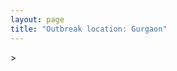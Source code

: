 ```yaml
---
layout: page
title: "Outbreak location: Gurgaon"
---
```

<div id="mapid">
<script src="https://buda-magenta.github.io/hazard_map/load_map.js"></script>
><script>
var marker_outbreak = L.marker([28.428262, 77.002700],{"autoPan": true}).addTo(map); marker_outbreak.bindTooltip("Gurgaon").openTooltip();

var circle_1 = L.circle([28.651718, 77.221939], {"pane": "markerPane", "color": "red", "fill": true, "fillOpacity": 0.2, "fillRule": "evenodd", "lineCap": "round", "lineJoin": "round", "opacity": 1.0, "radius": 95257, "stroke": true, "weight": 3}).addTo(map);
circle_1.bindTooltip("Delhi<br>rank: 1<br>hazard index: 0.095257")
circle_1.bindPopup('<a href="https://buda-magenta.github.io/hazard_map/Delhi">Delhi</a>')

var circle_2 = L.circle([28.195647, 76.616518], {"pane": "markerPane", "color": "red", "fill": true, "fillOpacity": 0.2, "fillRule": "evenodd", "lineCap": "round", "lineJoin": "round", "opacity": 1.0, "radius": 67630, "stroke": true, "weight": 3}).addTo(map);
circle_2.bindTooltip("Rewari<br>rank: 2<br>hazard index: 0.067631")
circle_2.bindPopup('<a href="https://buda-magenta.github.io/hazard_map/Rewari">Rewari</a>')

var circle_3 = L.circle([29.168807, 75.746110], {"pane": "markerPane", "color": "red", "fill": true, "fillOpacity": 0.2, "fillRule": "evenodd", "lineCap": "round", "lineJoin": "round", "opacity": 1.0, "radius": 58255, "stroke": true, "weight": 3}).addTo(map);
circle_3.bindTooltip("Hisar<br>rank: 3<br>hazard index: 0.058256")
circle_3.bindPopup('<a href="https://buda-magenta.github.io/hazard_map/Hisar">Hisar</a>')

var circle_4 = L.circle([30.909016, 75.851601], {"pane": "markerPane", "color": "red", "fill": true, "fillOpacity": 0.2, "fillRule": "evenodd", "lineCap": "round", "lineJoin": "round", "opacity": 1.0, "radius": 19955, "stroke": true, "weight": 3}).addTo(map);
circle_4.bindTooltip("Ludhiana<br>rank: 4<br>hazard index: 0.019956")
circle_4.bindPopup('<a href="https://buda-magenta.github.io/hazard_map/Ludhiana">Ludhiana</a>')

var circle_5 = L.circle([26.915458, 75.818982], {"pane": "markerPane", "color": "red", "fill": true, "fillOpacity": 0.2, "fillRule": "evenodd", "lineCap": "round", "lineJoin": "round", "opacity": 1.0, "radius": 11235, "stroke": true, "weight": 3}).addTo(map);
circle_5.bindTooltip("Jaipur<br>rank: 5<br>hazard index: 0.011235")
circle_5.bindPopup('<a href="https://buda-magenta.github.io/hazard_map/Jaipur">Jaipur</a>')

var circle_6 = L.circle([28.793170, 76.139128], {"pane": "markerPane", "color": "red", "fill": true, "fillOpacity": 0.2, "fillRule": "evenodd", "lineCap": "round", "lineJoin": "round", "opacity": 1.0, "radius": 9189, "stroke": true, "weight": 3}).addTo(map);
circle_6.bindTooltip("Bhiwani<br>rank: 6<br>hazard index: 0.009189")
circle_6.bindPopup('<a href="https://buda-magenta.github.io/hazard_map/Bhiwani">Bhiwani</a>')

var circle_7 = L.circle([29.583333, 75.083333], {"pane": "markerPane", "color": "red", "fill": true, "fillOpacity": 0.2, "fillRule": "evenodd", "lineCap": "round", "lineJoin": "round", "opacity": 1.0, "radius": 8037, "stroke": true, "weight": 3}).addTo(map);
circle_7.bindTooltip("Sirsa<br>rank: 7<br>hazard index: 0.008038")
circle_7.bindPopup('<a href="https://buda-magenta.github.io/hazard_map/Sirsa">Sirsa</a>')

var circle_8 = L.circle([27.175255, 78.009816], {"pane": "markerPane", "color": "red", "fill": true, "fillOpacity": 0.2, "fillRule": "evenodd", "lineCap": "round", "lineJoin": "round", "opacity": 1.0, "radius": 6823, "stroke": true, "weight": 3}).addTo(map);
circle_8.bindTooltip("Agra<br>rank: 8<br>hazard index: 0.006823")
circle_8.bindPopup('<a href="https://buda-magenta.github.io/hazard_map/Agra">Agra</a>')

var circle_9 = L.circle([26.296772, 73.035143], {"pane": "markerPane", "color": "red", "fill": true, "fillOpacity": 0.2, "fillRule": "evenodd", "lineCap": "round", "lineJoin": "round", "opacity": 1.0, "radius": 6541, "stroke": true, "weight": 3}).addTo(map);
circle_9.bindTooltip("Jodhpur<br>rank: 9<br>hazard index: 0.006541")
circle_9.bindPopup('<a href="https://buda-magenta.github.io/hazard_map/Jodhpur">Jodhpur</a>')

var circle_10 = L.circle([28.015929, 73.317137], {"pane": "markerPane", "color": "red", "fill": true, "fillOpacity": 0.2, "fillRule": "evenodd", "lineCap": "round", "lineJoin": "round", "opacity": 1.0, "radius": 6442, "stroke": true, "weight": 3}).addTo(map);
circle_10.bindTooltip("Bikaner<br>rank: 10<br>hazard index: 0.006443")
circle_10.bindPopup('<a href="https://buda-magenta.github.io/hazard_map/Bikaner">Bikaner</a>')

var circle_11 = L.circle([28.402979, 77.310384], {"pane": "markerPane", "color": "red", "fill": true, "fillOpacity": 0.2, "fillRule": "evenodd", "lineCap": "round", "lineJoin": "round", "opacity": 1.0, "radius": 6087, "stroke": true, "weight": 3}).addTo(map);
circle_11.bindTooltip("Faridabad<br>rank: 11<br>hazard index: 0.006087")
circle_11.bindPopup('<a href="https://buda-magenta.github.io/hazard_map/Faridabad">Faridabad</a>')

var circle_12 = L.circle([29.000653, 77.768229], {"pane": "markerPane", "color": "red", "fill": true, "fillOpacity": 0.2, "fillRule": "evenodd", "lineCap": "round", "lineJoin": "round", "opacity": 1.0, "radius": 5822, "stroke": true, "weight": 3}).addTo(map);
circle_12.bindTooltip("Meerut<br>rank: 12<br>hazard index: 0.005823")
circle_12.bindPopup('<a href="https://buda-magenta.github.io/hazard_map/Meerut">Meerut</a>')

var circle_13 = L.circle([29.367200, 74.298364], {"pane": "markerPane", "color": "red", "fill": true, "fillOpacity": 0.2, "fillRule": "evenodd", "lineCap": "round", "lineJoin": "round", "opacity": 1.0, "radius": 4971, "stroke": true, "weight": 3}).addTo(map);
circle_13.bindTooltip("Hanumangarh<br>rank: 13<br>hazard index: 0.004972")
circle_13.bindPopup('<a href="https://buda-magenta.github.io/hazard_map/Hanumangarh">Hanumangarh</a>')

var circle_14 = L.circle([28.206144, 74.691907], {"pane": "markerPane", "color": "red", "fill": true, "fillOpacity": 0.2, "fillRule": "evenodd", "lineCap": "round", "lineJoin": "round", "opacity": 1.0, "radius": 4307, "stroke": true, "weight": 3}).addTo(map);
circle_14.bindTooltip("Churu<br>rank: 14<br>hazard index: 0.004307")
circle_14.bindPopup('<a href="https://buda-magenta.github.io/hazard_map/Churu">Churu</a>')

var circle_15 = L.circle([26.469100, 74.639000], {"pane": "markerPane", "color": "red", "fill": true, "fillOpacity": 0.2, "fillRule": "evenodd", "lineCap": "round", "lineJoin": "round", "opacity": 1.0, "radius": 4028, "stroke": true, "weight": 3}).addTo(map);
circle_15.bindTooltip("Ajmer<br>rank: 15<br>hazard index: 0.004028")
circle_15.bindPopup('<a href="https://buda-magenta.github.io/hazard_map/Ajmer">Ajmer</a>')

var circle_16 = L.circle([28.863842, 78.805778], {"pane": "markerPane", "color": "red", "fill": true, "fillOpacity": 0.2, "fillRule": "evenodd", "lineCap": "round", "lineJoin": "round", "opacity": 1.0, "radius": 3984, "stroke": true, "weight": 3}).addTo(map);
circle_16.bindTooltip("Moradabad<br>rank: 16<br>hazard index: 0.003985")
circle_16.bindPopup('<a href="https://buda-magenta.github.io/hazard_map/Moradabad">Moradabad</a>')

var circle_17 = L.circle([27.876990, 78.137290], {"pane": "markerPane", "color": "red", "fill": true, "fillOpacity": 0.2, "fillRule": "evenodd", "lineCap": "round", "lineJoin": "round", "opacity": 1.0, "radius": 3204, "stroke": true, "weight": 3}).addTo(map);
circle_17.bindTooltip("Aligarh<br>rank: 17<br>hazard index: 0.003205")
circle_17.bindPopup('<a href="https://buda-magenta.github.io/hazard_map/Aligarh">Aligarh</a>')

var circle_18 = L.circle([29.988077, 77.508130], {"pane": "markerPane", "color": "red", "fill": true, "fillOpacity": 0.2, "fillRule": "evenodd", "lineCap": "round", "lineJoin": "round", "opacity": 1.0, "radius": 3110, "stroke": true, "weight": 3}).addTo(map);
circle_18.bindTooltip("Saharanpur<br>rank: 18<br>hazard index: 0.003110")
circle_18.bindPopup('<a href="https://buda-magenta.github.io/hazard_map/Saharanpur">Saharanpur</a>')

var circle_19 = L.circle([23.021624, 72.579707], {"pane": "markerPane", "color": "red", "fill": true, "fillOpacity": 0.2, "fillRule": "evenodd", "lineCap": "round", "lineJoin": "round", "opacity": 1.0, "radius": 2660, "stroke": true, "weight": 3}).addTo(map);
circle_19.bindTooltip("Ahmedabad<br>rank: 19<br>hazard index: 0.002661")
circle_19.bindPopup('<a href="https://buda-magenta.github.io/hazard_map/Ahmedabad">Ahmedabad</a>')

var circle_20 = L.circle([28.570784, 77.327107], {"pane": "markerPane", "color": "red", "fill": true, "fillOpacity": 0.2, "fillRule": "evenodd", "lineCap": "round", "lineJoin": "round", "opacity": 1.0, "radius": 2618, "stroke": true, "weight": 3}).addTo(map);
circle_20.bindTooltip("Noida<br>rank: 20<br>hazard index: 0.002618")
circle_20.bindPopup('<a href="https://buda-magenta.github.io/hazard_map/Noida">Noida</a>')

var circle_21 = L.circle([28.733400, 77.298600], {"pane": "markerPane", "color": "red", "fill": true, "fillOpacity": 0.2, "fillRule": "evenodd", "lineCap": "round", "lineJoin": "round", "opacity": 1.0, "radius": 2504, "stroke": true, "weight": 3}).addTo(map);
circle_21.bindTooltip("Loni<br>rank: 21<br>hazard index: 0.002504")
circle_21.bindPopup('<a href="https://buda-magenta.github.io/hazard_map/Loni">Loni</a>')

var circle_22 = L.circle([27.639077, 76.614452], {"pane": "markerPane", "color": "red", "fill": true, "fillOpacity": 0.2, "fillRule": "evenodd", "lineCap": "round", "lineJoin": "round", "opacity": 1.0, "radius": 2169, "stroke": true, "weight": 3}).addTo(map);
circle_22.bindTooltip("Alwar<br>rank: 22<br>hazard index: 0.002169")
circle_22.bindPopup('<a href="https://buda-magenta.github.io/hazard_map/Alwar">Alwar</a>')

var circle_23 = L.circle([27.177366, 78.389912], {"pane": "markerPane", "color": "red", "fill": true, "fillOpacity": 0.2, "fillRule": "evenodd", "lineCap": "round", "lineJoin": "round", "opacity": 1.0, "radius": 1984, "stroke": true, "weight": 3}).addTo(map);
circle_23.bindTooltip("Firozabad<br>rank: 23<br>hazard index: 0.001985")
circle_23.bindPopup('<a href="https://buda-magenta.github.io/hazard_map/Firozabad">Firozabad</a>')

var circle_24 = L.circle([26.460914, 80.321759], {"pane": "markerPane", "color": "red", "fill": true, "fillOpacity": 0.2, "fillRule": "evenodd", "lineCap": "round", "lineJoin": "round", "opacity": 1.0, "radius": 1814, "stroke": true, "weight": 3}).addTo(map);
circle_24.bindTooltip("Kanpur<br>rank: 24<br>hazard index: 0.001815")
circle_24.bindPopup('<a href="https://buda-magenta.github.io/hazard_map/Kanpur">Kanpur</a>')

var circle_25 = L.circle([27.662826, 75.027926], {"pane": "markerPane", "color": "red", "fill": true, "fillOpacity": 0.2, "fillRule": "evenodd", "lineCap": "round", "lineJoin": "round", "opacity": 1.0, "radius": 1714, "stroke": true, "weight": 3}).addTo(map);
circle_25.bindTooltip("Sikar<br>rank: 25<br>hazard index: 0.001715")
circle_25.bindPopup('<a href="https://buda-magenta.github.io/hazard_map/Sikar">Sikar</a>')

var circle_26 = L.circle([30.533129, 75.880760], {"pane": "markerPane", "color": "red", "fill": true, "fillOpacity": 0.2, "fillRule": "evenodd", "lineCap": "round", "lineJoin": "round", "opacity": 1.0, "radius": 1669, "stroke": true, "weight": 3}).addTo(map);
circle_26.bindTooltip("Malerkotla<br>rank: 26<br>hazard index: 0.001669")
circle_26.bindPopup('<a href="https://buda-magenta.github.io/hazard_map/Malerkotla">Malerkotla</a>')

var circle_27 = L.circle([28.901090, 76.580194], {"pane": "markerPane", "color": "red", "fill": true, "fillOpacity": 0.2, "fillRule": "evenodd", "lineCap": "round", "lineJoin": "round", "opacity": 1.0, "radius": 1651, "stroke": true, "weight": 3}).addTo(map);
circle_27.bindTooltip("Rohtak<br>rank: 27<br>hazard index: 0.001652")
circle_27.bindPopup('<a href="https://buda-magenta.github.io/hazard_map/Rohtak">Rohtak</a>')

var circle_28 = L.circle([19.075990, 72.877393], {"pane": "markerPane", "color": "red", "fill": true, "fillOpacity": 0.2, "fillRule": "evenodd", "lineCap": "round", "lineJoin": "round", "opacity": 1.0, "radius": 1635, "stroke": true, "weight": 3}).addTo(map);
circle_28.bindTooltip("Mumbai<br>rank: 28<br>hazard index: 0.001635")
circle_28.bindPopup('<a href="https://buda-magenta.github.io/hazard_map/Mumbai">Mumbai</a>')

var circle_29 = L.circle([31.292011, 75.568058], {"pane": "markerPane", "color": "red", "fill": true, "fillOpacity": 0.2, "fillRule": "evenodd", "lineCap": "round", "lineJoin": "round", "opacity": 1.0, "radius": 1546, "stroke": true, "weight": 3}).addTo(map);
circle_29.bindTooltip("Jalandhar<br>rank: 29<br>hazard index: 0.001546")
circle_29.bindPopup('<a href="https://buda-magenta.github.io/hazard_map/Jalandhar">Jalandhar</a>')

var circle_30 = L.circle([29.448006, 77.740685], {"pane": "markerPane", "color": "red", "fill": true, "fillOpacity": 0.2, "fillRule": "evenodd", "lineCap": "round", "lineJoin": "round", "opacity": 1.0, "radius": 1491, "stroke": true, "weight": 3}).addTo(map);
circle_30.bindTooltip("Muzaffarnagar<br>rank: 30<br>hazard index: 0.001492")
circle_30.bindPopup('<a href="https://buda-magenta.github.io/hazard_map/Muzaffarnagar">Muzaffarnagar</a>')

var circle_31 = L.circle([31.634308, 74.873679], {"pane": "markerPane", "color": "red", "fill": true, "fillOpacity": 0.2, "fillRule": "evenodd", "lineCap": "round", "lineJoin": "round", "opacity": 1.0, "radius": 1396, "stroke": true, "weight": 3}).addTo(map);
circle_31.bindTooltip("Amritsar<br>rank: 31<br>hazard index: 0.001396")
circle_31.bindPopup('<a href="https://buda-magenta.github.io/hazard_map/Amritsar">Amritsar</a>')

var circle_32 = L.circle([30.179115, 75.047102], {"pane": "markerPane", "color": "red", "fill": true, "fillOpacity": 0.2, "fillRule": "evenodd", "lineCap": "round", "lineJoin": "round", "opacity": 1.0, "radius": 1301, "stroke": true, "weight": 3}).addTo(map);
circle_32.bindTooltip("Bathinda<br>rank: 32<br>hazard index: 0.001302")
circle_32.bindPopup('<a href="https://buda-magenta.github.io/hazard_map/Bathinda">Bathinda</a>')

var circle_33 = L.circle([27.633333, 77.583333], {"pane": "markerPane", "color": "red", "fill": true, "fillOpacity": 0.2, "fillRule": "evenodd", "lineCap": "round", "lineJoin": "round", "opacity": 1.0, "radius": 1256, "stroke": true, "weight": 3}).addTo(map);
circle_33.bindTooltip("Mathura<br>rank: 33<br>hazard index: 0.001257")
circle_33.bindPopup('<a href="https://buda-magenta.github.io/hazard_map/Mathura">Mathura</a>')

var circle_34 = L.circle([26.838100, 80.934600], {"pane": "markerPane", "color": "red", "fill": true, "fillOpacity": 0.2, "fillRule": "evenodd", "lineCap": "round", "lineJoin": "round", "opacity": 1.0, "radius": 1246, "stroke": true, "weight": 3}).addTo(map);
circle_34.bindTooltip("Lucknow<br>rank: 34<br>hazard index: 0.001247")
circle_34.bindPopup('<a href="https://buda-magenta.github.io/hazard_map/Lucknow">Lucknow</a>')

var circle_35 = L.circle([28.079690, 75.541768], {"pane": "markerPane", "color": "red", "fill": true, "fillOpacity": 0.2, "fillRule": "evenodd", "lineCap": "round", "lineJoin": "round", "opacity": 1.0, "radius": 1178, "stroke": true, "weight": 3}).addTo(map);
circle_35.bindTooltip("Jhunjhunun<br>rank: 35<br>hazard index: 0.001178")
circle_35.bindPopup('<a href="https://buda-magenta.github.io/hazard_map/Jhunjhunun">Jhunjhunun</a>')

var circle_36 = L.circle([29.391275, 76.977168], {"pane": "markerPane", "color": "red", "fill": true, "fillOpacity": 0.2, "fillRule": "evenodd", "lineCap": "round", "lineJoin": "round", "opacity": 1.0, "radius": 1164, "stroke": true, "weight": 3}).addTo(map);
circle_36.bindTooltip("Panipat<br>rank: 36<br>hazard index: 0.001164")
circle_36.bindPopup('<a href="https://buda-magenta.github.io/hazard_map/Panipat">Panipat</a>')

var circle_37 = L.circle([29.003314, 77.016732], {"pane": "markerPane", "color": "red", "fill": true, "fillOpacity": 0.2, "fillRule": "evenodd", "lineCap": "round", "lineJoin": "round", "opacity": 1.0, "radius": 1093, "stroke": true, "weight": 3}).addTo(map);
circle_37.bindTooltip("Sonipat<br>rank: 37<br>hazard index: 0.001093")
circle_37.bindPopup('<a href="https://buda-magenta.github.io/hazard_map/Sonipat">Sonipat</a>')

var circle_38 = L.circle([26.588559, 74.861097], {"pane": "markerPane", "color": "red", "fill": true, "fillOpacity": 0.2, "fillRule": "evenodd", "lineCap": "round", "lineJoin": "round", "opacity": 1.0, "radius": 1049, "stroke": true, "weight": 3}).addTo(map);
circle_38.bindTooltip("Kishangarh<br>rank: 38<br>hazard index: 0.001050")
circle_38.bindPopup('<a href="https://buda-magenta.github.io/hazard_map/Kishangarh">Kishangarh</a>')

var circle_39 = L.circle([29.680327, 76.989625], {"pane": "markerPane", "color": "red", "fill": true, "fillOpacity": 0.2, "fillRule": "evenodd", "lineCap": "round", "lineJoin": "round", "opacity": 1.0, "radius": 1036, "stroke": true, "weight": 3}).addTo(map);
circle_39.bindTooltip("Karnal<br>rank: 39<br>hazard index: 0.001036")
circle_39.bindPopup('<a href="https://buda-magenta.github.io/hazard_map/Karnal">Karnal</a>')

var circle_40 = L.circle([25.531031, 78.652689], {"pane": "markerPane", "color": "red", "fill": true, "fillOpacity": 0.2, "fillRule": "evenodd", "lineCap": "round", "lineJoin": "round", "opacity": 1.0, "radius": 1017, "stroke": true, "weight": 3}).addTo(map);
circle_40.bindTooltip("Jhansi<br>rank: 40<br>hazard index: 0.001018")
circle_40.bindPopup('<a href="https://buda-magenta.github.io/hazard_map/Jhansi">Jhansi</a>')

var circle_41 = L.circle([28.740613, 77.835426], {"pane": "markerPane", "color": "red", "fill": true, "fillOpacity": 0.2, "fillRule": "evenodd", "lineCap": "round", "lineJoin": "round", "opacity": 1.0, "radius": 979, "stroke": true, "weight": 3}).addTo(map);
circle_41.bindTooltip("Hapur<br>rank: 41<br>hazard index: 0.000979")
circle_41.bindPopup('<a href="https://buda-magenta.github.io/hazard_map/Hapur">Hapur</a>')

var circle_42 = L.circle([27.265212, 77.369126], {"pane": "markerPane", "color": "red", "fill": true, "fillOpacity": 0.2, "fillRule": "evenodd", "lineCap": "round", "lineJoin": "round", "opacity": 1.0, "radius": 963, "stroke": true, "weight": 3}).addTo(map);
circle_42.bindTooltip("Bharatpur<br>rank: 42<br>hazard index: 0.000964")
circle_42.bindPopup('<a href="https://buda-magenta.github.io/hazard_map/Bharatpur">Bharatpur</a>')

var circle_43 = L.circle([26.732501, 77.036312], {"pane": "markerPane", "color": "red", "fill": true, "fillOpacity": 0.2, "fillRule": "evenodd", "lineCap": "round", "lineJoin": "round", "opacity": 1.0, "radius": 900, "stroke": true, "weight": 3}).addTo(map);
circle_43.bindTooltip("Hindaun<br>rank: 43<br>hazard index: 0.000900")
circle_43.bindPopup('<a href="https://buda-magenta.github.io/hazard_map/Hindaun">Hindaun</a>')

var circle_44 = L.circle([30.129326, 77.245483], {"pane": "markerPane", "color": "red", "fill": true, "fillOpacity": 0.2, "fillRule": "evenodd", "lineCap": "round", "lineJoin": "round", "opacity": 1.0, "radius": 899, "stroke": true, "weight": 3}).addTo(map);
circle_44.bindTooltip("Jagadhri<br>rank: 44<br>hazard index: 0.000899")
circle_44.bindPopup('<a href="https://buda-magenta.github.io/hazard_map/Jagadhri">Jagadhri</a>')

var circle_45 = L.circle([12.979120, 77.591300], {"pane": "markerPane", "color": "red", "fill": true, "fillOpacity": 0.2, "fillRule": "evenodd", "lineCap": "round", "lineJoin": "round", "opacity": 1.0, "radius": 860, "stroke": true, "weight": 3}).addTo(map);
circle_45.bindTooltip("Bangalore<br>rank: 45<br>hazard index: 0.000861")
circle_45.bindPopup('<a href="https://buda-magenta.github.io/hazard_map/Bangalore">Bangalore</a>')

var circle_46 = L.circle([28.388861, 77.974798], {"pane": "markerPane", "color": "red", "fill": true, "fillOpacity": 0.2, "fillRule": "evenodd", "lineCap": "round", "lineJoin": "round", "opacity": 1.0, "radius": 812, "stroke": true, "weight": 3}).addTo(map);
circle_46.bindTooltip("Bulandshahr<br>rank: 46<br>hazard index: 0.000812")
circle_46.bindPopup('<a href="https://buda-magenta.github.io/hazard_map/Bulandshahr">Bulandshahr</a>')

var circle_47 = L.circle([28.618753, 78.550874], {"pane": "markerPane", "color": "red", "fill": true, "fillOpacity": 0.2, "fillRule": "evenodd", "lineCap": "round", "lineJoin": "round", "opacity": 1.0, "radius": 788, "stroke": true, "weight": 3}).addTo(map);
circle_47.bindTooltip("Sambhal<br>rank: 47<br>hazard index: 0.000788")
circle_47.bindPopup('<a href="https://buda-magenta.github.io/hazard_map/Sambhal">Sambhal</a>')

var circle_48 = L.circle([24.578721, 73.686257], {"pane": "markerPane", "color": "red", "fill": true, "fillOpacity": 0.2, "fillRule": "evenodd", "lineCap": "round", "lineJoin": "round", "opacity": 1.0, "radius": 754, "stroke": true, "weight": 3}).addTo(map);
circle_48.bindTooltip("Udaipur<br>rank: 48<br>hazard index: 0.000754")
circle_48.bindPopup('<a href="https://buda-magenta.github.io/hazard_map/Udaipur">Udaipur</a>')

var circle_49 = L.circle([30.733442, 76.779714], {"pane": "markerPane", "color": "red", "fill": true, "fillOpacity": 0.2, "fillRule": "evenodd", "lineCap": "round", "lineJoin": "round", "opacity": 1.0, "radius": 738, "stroke": true, "weight": 3}).addTo(map);
circle_49.bindTooltip("Chandigarh<br>rank: 49<br>hazard index: 0.000738")
circle_49.bindPopup('<a href="https://buda-magenta.github.io/hazard_map/Chandigarh">Chandigarh</a>')

var circle_50 = L.circle([28.753900, 77.399900], {"pane": "markerPane", "color": "red", "fill": true, "fillOpacity": 0.2, "fillRule": "evenodd", "lineCap": "round", "lineJoin": "round", "opacity": 1.0, "radius": 737, "stroke": true, "weight": 3}).addTo(map);
circle_50.bindTooltip("Khora<br>rank: 50<br>hazard index: 0.000737")
circle_50.bindPopup('<a href="https://buda-magenta.github.io/hazard_map/Khora">Khora</a>')

var circle_51 = L.circle([28.660965, 76.834676], {"pane": "markerPane", "color": "red", "fill": true, "fillOpacity": 0.2, "fillRule": "evenodd", "lineCap": "round", "lineJoin": "round", "opacity": 1.0, "radius": 728, "stroke": true, "weight": 3}).addTo(map);
circle_51.bindTooltip("Bahadurgarh<br>rank: 51<br>hazard index: 0.000729")
circle_51.bindPopup('<a href="https://buda-magenta.github.io/hazard_map/Bahadurgarh">Bahadurgarh</a>')

var circle_52 = L.circle([22.541418, 88.357691], {"pane": "markerPane", "color": "red", "fill": true, "fillOpacity": 0.2, "fillRule": "evenodd", "lineCap": "round", "lineJoin": "round", "opacity": 1.0, "radius": 726, "stroke": true, "weight": 3}).addTo(map);
circle_52.bindTooltip("Kolkata<br>rank: 52<br>hazard index: 0.000726")
circle_52.bindPopup('<a href="https://buda-magenta.github.io/hazard_map/Kolkata">Kolkata</a>')

var circle_53 = L.circle([28.923397, 78.488317], {"pane": "markerPane", "color": "red", "fill": true, "fillOpacity": 0.2, "fillRule": "evenodd", "lineCap": "round", "lineJoin": "round", "opacity": 1.0, "radius": 712, "stroke": true, "weight": 3}).addTo(map);
circle_53.bindTooltip("Amroha<br>rank: 53<br>hazard index: 0.000712")
circle_53.bindPopup('<a href="https://buda-magenta.github.io/hazard_map/Amroha">Amroha</a>')

var circle_54 = L.circle([25.609324, 85.123525], {"pane": "markerPane", "color": "red", "fill": true, "fillOpacity": 0.2, "fillRule": "evenodd", "lineCap": "round", "lineJoin": "round", "opacity": 1.0, "radius": 618, "stroke": true, "weight": 3}).addTo(map);
circle_54.bindTooltip("Patna<br>rank: 54<br>hazard index: 0.000618")
circle_54.bindPopup('<a href="https://buda-magenta.github.io/hazard_map/Patna">Patna</a>')

var circle_55 = L.circle([29.301826, 76.338471], {"pane": "markerPane", "color": "red", "fill": true, "fillOpacity": 0.2, "fillRule": "evenodd", "lineCap": "round", "lineJoin": "round", "opacity": 1.0, "radius": 616, "stroke": true, "weight": 3}).addTo(map);
circle_55.bindTooltip("Jind<br>rank: 55<br>hazard index: 0.000617")
circle_55.bindPopup('<a href="https://buda-magenta.github.io/hazard_map/Jind">Jind</a>')

var circle_56 = L.circle([29.993040, 76.829223], {"pane": "markerPane", "color": "red", "fill": true, "fillOpacity": 0.2, "fillRule": "evenodd", "lineCap": "round", "lineJoin": "round", "opacity": 1.0, "radius": 608, "stroke": true, "weight": 3}).addTo(map);
circle_56.bindTooltip("Thanesar<br>rank: 56<br>hazard index: 0.000608")
circle_56.bindPopup('<a href="https://buda-magenta.github.io/hazard_map/Thanesar">Thanesar</a>')

var circle_57 = L.circle([17.388786, 78.461065], {"pane": "markerPane", "color": "red", "fill": true, "fillOpacity": 0.2, "fillRule": "evenodd", "lineCap": "round", "lineJoin": "round", "opacity": 1.0, "radius": 602, "stroke": true, "weight": 3}).addTo(map);
circle_57.bindTooltip("Hyderabad<br>rank: 57<br>hazard index: 0.000602")
circle_57.bindPopup('<a href="https://buda-magenta.github.io/hazard_map/Hyderabad">Hyderabad</a>')

var circle_58 = L.circle([25.488773, 74.699613], {"pane": "markerPane", "color": "red", "fill": true, "fillOpacity": 0.2, "fillRule": "evenodd", "lineCap": "round", "lineJoin": "round", "opacity": 1.0, "radius": 601, "stroke": true, "weight": 3}).addTo(map);
circle_58.bindTooltip("Bhilwara<br>rank: 58<br>hazard index: 0.000601")
circle_58.bindPopup('<a href="https://buda-magenta.github.io/hazard_map/Bhilwara">Bhilwara</a>')

var circle_59 = L.circle([29.822821, 76.378310], {"pane": "markerPane", "color": "red", "fill": true, "fillOpacity": 0.2, "fillRule": "evenodd", "lineCap": "round", "lineJoin": "round", "opacity": 1.0, "radius": 571, "stroke": true, "weight": 3}).addTo(map);
circle_59.bindTooltip("Kaithal<br>rank: 59<br>hazard index: 0.000572")
circle_59.bindPopup('<a href="https://buda-magenta.github.io/hazard_map/Kaithal">Kaithal</a>')

var circle_60 = L.circle([30.211200, 77.286390], {"pane": "markerPane", "color": "red", "fill": true, "fillOpacity": 0.2, "fillRule": "evenodd", "lineCap": "round", "lineJoin": "round", "opacity": 1.0, "radius": 564, "stroke": true, "weight": 3}).addTo(map);
circle_60.bindTooltip("Yamunanagar<br>rank: 60<br>hazard index: 0.000565")
circle_60.bindPopup('<a href="https://buda-magenta.github.io/hazard_map/Yamunanagar">Yamunanagar</a>')

var circle_61 = L.circle([29.500882, 77.348383], {"pane": "markerPane", "color": "red", "fill": true, "fillOpacity": 0.2, "fillRule": "evenodd", "lineCap": "round", "lineJoin": "round", "opacity": 1.0, "radius": 544, "stroke": true, "weight": 3}).addTo(map);
circle_61.bindTooltip("Shamli<br>rank: 61<br>hazard index: 0.000544")
circle_61.bindPopup('<a href="https://buda-magenta.github.io/hazard_map/Shamli">Shamli</a>')

var circle_62 = L.circle([27.701115, 74.464936], {"pane": "markerPane", "color": "red", "fill": true, "fillOpacity": 0.2, "fillRule": "evenodd", "lineCap": "round", "lineJoin": "round", "opacity": 1.0, "radius": 533, "stroke": true, "weight": 3}).addTo(map);
circle_62.bindTooltip("Sujangarh<br>rank: 62<br>hazard index: 0.000534")
circle_62.bindPopup('<a href="https://buda-magenta.github.io/hazard_map/Sujangarh">Sujangarh</a>')

var circle_63 = L.circle([27.573243, 78.111739], {"pane": "markerPane", "color": "red", "fill": true, "fillOpacity": 0.2, "fillRule": "evenodd", "lineCap": "round", "lineJoin": "round", "opacity": 1.0, "radius": 531, "stroke": true, "weight": 3}).addTo(map);
circle_63.bindTooltip("Hathras<br>rank: 63<br>hazard index: 0.000532")
circle_63.bindPopup('<a href="https://buda-magenta.github.io/hazard_map/Hathras">Hathras</a>')

var circle_64 = L.circle([28.651718, 77.221939], {"pane": "markerPane", "color": "red", "fill": true, "fillOpacity": 0.2, "fillRule": "evenodd", "lineCap": "round", "lineJoin": "round", "opacity": 1.0, "radius": 528, "stroke": true, "weight": 3}).addTo(map);
circle_64.bindTooltip("Dehri<br>rank: 64<br>hazard index: 0.000529")
circle_64.bindPopup('<a href="https://buda-magenta.github.io/hazard_map/Dehri">Dehri</a>')

var circle_65 = L.circle([13.083694, 80.270186], {"pane": "markerPane", "color": "red", "fill": true, "fillOpacity": 0.2, "fillRule": "evenodd", "lineCap": "round", "lineJoin": "round", "opacity": 1.0, "radius": 524, "stroke": true, "weight": 3}).addTo(map);
circle_65.bindTooltip("Chennai<br>rank: 65<br>hazard index: 0.000525")
circle_65.bindPopup('<a href="https://buda-magenta.github.io/hazard_map/Chennai">Chennai</a>')

var circle_66 = L.circle([29.869350, 77.890212], {"pane": "markerPane", "color": "red", "fill": true, "fillOpacity": 0.2, "fillRule": "evenodd", "lineCap": "round", "lineJoin": "round", "opacity": 1.0, "radius": 519, "stroke": true, "weight": 3}).addTo(map);
circle_66.bindTooltip("Roorkee<br>rank: 66<br>hazard index: 0.000520")
circle_66.bindPopup('<a href="https://buda-magenta.github.io/hazard_map/Roorkee">Roorkee</a>')

var circle_67 = L.circle([28.176959, 77.373112], {"pane": "markerPane", "color": "red", "fill": true, "fillOpacity": 0.2, "fillRule": "evenodd", "lineCap": "round", "lineJoin": "round", "opacity": 1.0, "radius": 518, "stroke": true, "weight": 3}).addTo(map);
circle_67.bindTooltip("Palwal<br>rank: 67<br>hazard index: 0.000519")
circle_67.bindPopup('<a href="https://buda-magenta.github.io/hazard_map/Palwal">Palwal</a>')

var circle_68 = L.circle([30.783987, 75.160574], {"pane": "markerPane", "color": "red", "fill": true, "fillOpacity": 0.2, "fillRule": "evenodd", "lineCap": "round", "lineJoin": "round", "opacity": 1.0, "radius": 514, "stroke": true, "weight": 3}).addTo(map);
circle_68.bindTooltip("Moga<br>rank: 68<br>hazard index: 0.000514")
circle_68.bindPopup('<a href="https://buda-magenta.github.io/hazard_map/Moga">Moga</a>')

var circle_69 = L.circle([29.154148, 77.305954], {"pane": "markerPane", "color": "red", "fill": true, "fillOpacity": 0.2, "fillRule": "evenodd", "lineCap": "round", "lineJoin": "round", "opacity": 1.0, "radius": 512, "stroke": true, "weight": 3}).addTo(map);
circle_69.bindTooltip("Baraut<br>rank: 69<br>hazard index: 0.000513")
circle_69.bindPopup('<a href="https://buda-magenta.github.io/hazard_map/Baraut">Baraut</a>')

var circle_70 = L.circle([18.521428, 73.854454], {"pane": "markerPane", "color": "red", "fill": true, "fillOpacity": 0.2, "fillRule": "evenodd", "lineCap": "round", "lineJoin": "round", "opacity": 1.0, "radius": 512, "stroke": true, "weight": 3}).addTo(map);
circle_70.bindTooltip("Pune<br>rank: 70<br>hazard index: 0.000512")
circle_70.bindPopup('<a href="https://buda-magenta.github.io/hazard_map/Pune">Pune</a>')

var circle_71 = L.circle([32.718561, 74.858092], {"pane": "markerPane", "color": "red", "fill": true, "fillOpacity": 0.2, "fillRule": "evenodd", "lineCap": "round", "lineJoin": "round", "opacity": 1.0, "radius": 500, "stroke": true, "weight": 3}).addTo(map);
circle_71.bindTooltip("Jammu<br>rank: 71<br>hazard index: 0.000500")
circle_71.bindPopup('<a href="https://buda-magenta.github.io/hazard_map/Jammu">Jammu</a>')

var circle_72 = L.circle([28.826162, 77.541656], {"pane": "markerPane", "color": "red", "fill": true, "fillOpacity": 0.2, "fillRule": "evenodd", "lineCap": "round", "lineJoin": "round", "opacity": 1.0, "radius": 499, "stroke": true, "weight": 3}).addTo(map);
circle_72.bindTooltip("Modinagar<br>rank: 72<br>hazard index: 0.000499")
circle_72.bindPopup('<a href="https://buda-magenta.github.io/hazard_map/Modinagar">Modinagar</a>')

var circle_73 = L.circle([30.885100, 74.660141], {"pane": "markerPane", "color": "red", "fill": true, "fillOpacity": 0.2, "fillRule": "evenodd", "lineCap": "round", "lineJoin": "round", "opacity": 1.0, "radius": 489, "stroke": true, "weight": 3}).addTo(map);
circle_73.bindTooltip("Firozpur<br>rank: 73<br>hazard index: 0.000490")
circle_73.bindPopup('<a href="https://buda-magenta.github.io/hazard_map/Firozpur">Firozpur</a>')

var circle_74 = L.circle([28.488378, 78.735249], {"pane": "markerPane", "color": "red", "fill": true, "fillOpacity": 0.2, "fillRule": "evenodd", "lineCap": "round", "lineJoin": "round", "opacity": 1.0, "radius": 460, "stroke": true, "weight": 3}).addTo(map);
circle_74.bindTooltip("Chandausi<br>rank: 74<br>hazard index: 0.000461")
circle_74.bindPopup('<a href="https://buda-magenta.github.io/hazard_map/Chandausi">Chandausi</a>')

var circle_75 = L.circle([25.196826, 76.000893], {"pane": "markerPane", "color": "red", "fill": true, "fillOpacity": 0.2, "fillRule": "evenodd", "lineCap": "round", "lineJoin": "round", "opacity": 1.0, "radius": 460, "stroke": true, "weight": 3}).addTo(map);
circle_75.bindTooltip("Kota<br>rank: 75<br>hazard index: 0.000460")
circle_75.bindPopup('<a href="https://buda-magenta.github.io/hazard_map/Kota">Kota</a>')

var circle_76 = L.circle([25.438130, 81.833800], {"pane": "markerPane", "color": "red", "fill": true, "fillOpacity": 0.2, "fillRule": "evenodd", "lineCap": "round", "lineJoin": "round", "opacity": 1.0, "radius": 439, "stroke": true, "weight": 3}).addTo(map);
circle_76.bindTooltip("Allahabad<br>rank: 76<br>hazard index: 0.000440")
circle_76.bindPopup('<a href="https://buda-magenta.github.io/hazard_map/Allahabad">Allahabad</a>')

var circle_77 = L.circle([28.205907, 77.875714], {"pane": "markerPane", "color": "red", "fill": true, "fillOpacity": 0.2, "fillRule": "evenodd", "lineCap": "round", "lineJoin": "round", "opacity": 1.0, "radius": 427, "stroke": true, "weight": 3}).addTo(map);
circle_77.bindTooltip("Khurja<br>rank: 77<br>hazard index: 0.000427")
circle_77.bindPopup('<a href="https://buda-magenta.github.io/hazard_map/Khurja">Khurja</a>')

var circle_78 = L.circle([27.883846, 78.634890], {"pane": "markerPane", "color": "red", "fill": true, "fillOpacity": 0.2, "fillRule": "evenodd", "lineCap": "round", "lineJoin": "round", "opacity": 1.0, "radius": 403, "stroke": true, "weight": 3}).addTo(map);
circle_78.bindTooltip("Kasganj<br>rank: 78<br>hazard index: 0.000404")
circle_78.bindPopup('<a href="https://buda-magenta.github.io/hazard_map/Kasganj">Kasganj</a>')

var circle_79 = L.circle([25.335649, 83.007629], {"pane": "markerPane", "color": "red", "fill": true, "fillOpacity": 0.2, "fillRule": "evenodd", "lineCap": "round", "lineJoin": "round", "opacity": 1.0, "radius": 318, "stroke": true, "weight": 3}).addTo(map);
circle_79.bindTooltip("Varanasi<br>rank: 79<br>hazard index: 0.000319")
circle_79.bindPopup('<a href="https://buda-magenta.github.io/hazard_map/Varanasi">Varanasi</a>')

var circle_80 = L.circle([28.457876, 79.405571], {"pane": "markerPane", "color": "red", "fill": true, "fillOpacity": 0.2, "fillRule": "evenodd", "lineCap": "round", "lineJoin": "round", "opacity": 1.0, "radius": 307, "stroke": true, "weight": 3}).addTo(map);
circle_80.bindTooltip("Bareilly<br>rank: 80<br>hazard index: 0.000308")
circle_80.bindPopup('<a href="https://buda-magenta.github.io/hazard_map/Bareilly">Bareilly</a>')

var circle_81 = L.circle([15.398403, 73.812918], {"pane": "markerPane", "color": "red", "fill": true, "fillOpacity": 0.2, "fillRule": "evenodd", "lineCap": "round", "lineJoin": "round", "opacity": 1.0, "radius": 305, "stroke": true, "weight": 3}).addTo(map);
circle_81.bindTooltip("Vasco Da Gama<br>rank: 81<br>hazard index: 0.000306")
circle_81.bindPopup('<a href="https://buda-magenta.github.io/hazard_map/Vasco_Da_Gama">Vasco Da Gama</a>')

var circle_82 = L.circle([26.180598, 91.753943], {"pane": "markerPane", "color": "red", "fill": true, "fillOpacity": 0.2, "fillRule": "evenodd", "lineCap": "round", "lineJoin": "round", "opacity": 1.0, "radius": 300, "stroke": true, "weight": 3}).addTo(map);
circle_82.bindTooltip("Guwahati<br>rank: 82<br>hazard index: 0.000300")
circle_82.bindPopup('<a href="https://buda-magenta.github.io/hazard_map/Guwahati">Guwahati</a>')

var circle_83 = L.circle([34.074744, 74.820444], {"pane": "markerPane", "color": "red", "fill": true, "fillOpacity": 0.2, "fillRule": "evenodd", "lineCap": "round", "lineJoin": "round", "opacity": 1.0, "radius": 267, "stroke": true, "weight": 3}).addTo(map);
circle_83.bindTooltip("Srinagar<br>rank: 83<br>hazard index: 0.000268")
circle_83.bindPopup('<a href="https://buda-magenta.github.io/hazard_map/Srinagar">Srinagar</a>')

var circle_84 = L.circle([23.258486, 77.401989], {"pane": "markerPane", "color": "red", "fill": true, "fillOpacity": 0.2, "fillRule": "evenodd", "lineCap": "round", "lineJoin": "round", "opacity": 1.0, "radius": 265, "stroke": true, "weight": 3}).addTo(map);
circle_84.bindTooltip("Bhopal<br>rank: 84<br>hazard index: 0.000266")
circle_84.bindPopup('<a href="https://buda-magenta.github.io/hazard_map/Bhopal">Bhopal</a>')

var circle_85 = L.circle([29.211757, 78.961731], {"pane": "markerPane", "color": "red", "fill": true, "fillOpacity": 0.2, "fillRule": "evenodd", "lineCap": "round", "lineJoin": "round", "opacity": 1.0, "radius": 263, "stroke": true, "weight": 3}).addTo(map);
circle_85.bindTooltip("Kashipur<br>rank: 85<br>hazard index: 0.000264")
circle_85.bindPopup('<a href="https://buda-magenta.github.io/hazard_map/Kashipur">Kashipur</a>')

var circle_86 = L.circle([25.603508, 83.507454], {"pane": "markerPane", "color": "red", "fill": true, "fillOpacity": 0.2, "fillRule": "evenodd", "lineCap": "round", "lineJoin": "round", "opacity": 1.0, "radius": 253, "stroke": true, "weight": 3}).addTo(map);
circle_86.bindTooltip("Ghazipur<br>rank: 86<br>hazard index: 0.000254")
circle_86.bindPopup('<a href="https://buda-magenta.github.io/hazard_map/Ghazipur">Ghazipur</a>')

var circle_87 = L.circle([28.794068, 79.185930], {"pane": "markerPane", "color": "red", "fill": true, "fillOpacity": 0.2, "fillRule": "evenodd", "lineCap": "round", "lineJoin": "round", "opacity": 1.0, "radius": 252, "stroke": true, "weight": 3}).addTo(map);
circle_87.bindTooltip("Rampur<br>rank: 87<br>hazard index: 0.000252")
circle_87.bindPopup('<a href="https://buda-magenta.github.io/hazard_map/Rampur">Rampur</a>')

var circle_88 = L.circle([21.149813, 79.082056], {"pane": "markerPane", "color": "red", "fill": true, "fillOpacity": 0.2, "fillRule": "evenodd", "lineCap": "round", "lineJoin": "round", "opacity": 1.0, "radius": 249, "stroke": true, "weight": 3}).addTo(map);
circle_88.bindTooltip("Nagpur<br>rank: 88<br>hazard index: 0.000249")
circle_88.bindPopup('<a href="https://buda-magenta.github.io/hazard_map/Nagpur">Nagpur</a>')

var circle_89 = L.circle([20.266777, 85.843559], {"pane": "markerPane", "color": "red", "fill": true, "fillOpacity": 0.2, "fillRule": "evenodd", "lineCap": "round", "lineJoin": "round", "opacity": 1.0, "radius": 242, "stroke": true, "weight": 3}).addTo(map);
circle_89.bindTooltip("Bhubaneswar<br>rank: 89<br>hazard index: 0.000243")
circle_89.bindPopup('<a href="https://buda-magenta.github.io/hazard_map/Bhubaneswar">Bhubaneswar</a>')

var circle_90 = L.circle([30.325565, 78.043681], {"pane": "markerPane", "color": "red", "fill": true, "fillOpacity": 0.2, "fillRule": "evenodd", "lineCap": "round", "lineJoin": "round", "opacity": 1.0, "radius": 240, "stroke": true, "weight": 3}).addTo(map);
circle_90.bindTooltip("Dehradun<br>rank: 90<br>hazard index: 0.000240")
circle_90.bindPopup('<a href="https://buda-magenta.github.io/hazard_map/Dehradun">Dehradun</a>')

var circle_91 = L.circle([27.060786, 74.176675], {"pane": "markerPane", "color": "red", "fill": true, "fillOpacity": 0.2, "fillRule": "evenodd", "lineCap": "round", "lineJoin": "round", "opacity": 1.0, "radius": 240, "stroke": true, "weight": 3}).addTo(map);
circle_91.bindTooltip("Nagaur<br>rank: 91<br>hazard index: 0.000240")
circle_91.bindPopup('<a href="https://buda-magenta.github.io/hazard_map/Nagaur">Nagaur</a>')

var circle_92 = L.circle([26.203725, 78.157363], {"pane": "markerPane", "color": "red", "fill": true, "fillOpacity": 0.2, "fillRule": "evenodd", "lineCap": "round", "lineJoin": "round", "opacity": 1.0, "radius": 221, "stroke": true, "weight": 3}).addTo(map);
circle_92.bindTooltip("Gwalior<br>rank: 92<br>hazard index: 0.000222")
circle_92.bindPopup('<a href="https://buda-magenta.github.io/hazard_map/Gwalior">Gwalior</a>')

var circle_93 = L.circle([23.370035, 85.325013], {"pane": "markerPane", "color": "red", "fill": true, "fillOpacity": 0.2, "fillRule": "evenodd", "lineCap": "round", "lineJoin": "round", "opacity": 1.0, "radius": 220, "stroke": true, "weight": 3}).addTo(map);
circle_93.bindTooltip("Ranchi<br>rank: 93<br>hazard index: 0.000221")
circle_93.bindPopup('<a href="https://buda-magenta.github.io/hazard_map/Ranchi">Ranchi</a>')

var circle_94 = L.circle([29.938447, 78.145298], {"pane": "markerPane", "color": "red", "fill": true, "fillOpacity": 0.2, "fillRule": "evenodd", "lineCap": "round", "lineJoin": "round", "opacity": 1.0, "radius": 204, "stroke": true, "weight": 3}).addTo(map);
circle_94.bindTooltip("Haridwar<br>rank: 94<br>hazard index: 0.000204")
circle_94.bindPopup('<a href="https://buda-magenta.github.io/hazard_map/Haridwar">Haridwar</a>')

var circle_95 = L.circle([26.698885, 88.320030], {"pane": "markerPane", "color": "red", "fill": true, "fillOpacity": 0.2, "fillRule": "evenodd", "lineCap": "round", "lineJoin": "round", "opacity": 1.0, "radius": 194, "stroke": true, "weight": 3}).addTo(map);
circle_95.bindTooltip("Bagdogra<br>rank: 95<br>hazard index: 0.000195")
circle_95.bindPopup('<a href="https://buda-magenta.github.io/hazard_map/Bagdogra">Bagdogra</a>')

var circle_96 = L.circle([24.500000, 74.500000], {"pane": "markerPane", "color": "red", "fill": true, "fillOpacity": 0.2, "fillRule": "evenodd", "lineCap": "round", "lineJoin": "round", "opacity": 1.0, "radius": 194, "stroke": true, "weight": 3}).addTo(map);
circle_96.bindTooltip("Chittaurgarh<br>rank: 96<br>hazard index: 0.000194")
circle_96.bindPopup('<a href="https://buda-magenta.github.io/hazard_map/Chittaurgarh">Chittaurgarh</a>')

var circle_97 = L.circle([22.720362, 75.868200], {"pane": "markerPane", "color": "red", "fill": true, "fillOpacity": 0.2, "fillRule": "evenodd", "lineCap": "round", "lineJoin": "round", "opacity": 1.0, "radius": 183, "stroke": true, "weight": 3}).addTo(map);
circle_97.bindTooltip("Indore<br>rank: 97<br>hazard index: 0.000184")
circle_97.bindPopup('<a href="https://buda-magenta.github.io/hazard_map/Indore">Indore</a>')

var circle_98 = L.circle([21.170200, 72.831100], {"pane": "markerPane", "color": "red", "fill": true, "fillOpacity": 0.2, "fillRule": "evenodd", "lineCap": "round", "lineJoin": "round", "opacity": 1.0, "radius": 183, "stroke": true, "weight": 3}).addTo(map);
circle_98.bindTooltip("Surat<br>rank: 98<br>hazard index: 0.000184")
circle_98.bindPopup('<a href="https://buda-magenta.github.io/hazard_map/Surat">Surat</a>')

var circle_99 = L.circle([30.209087, 76.339872], {"pane": "markerPane", "color": "red", "fill": true, "fillOpacity": 0.2, "fillRule": "evenodd", "lineCap": "round", "lineJoin": "round", "opacity": 1.0, "radius": 176, "stroke": true, "weight": 3}).addTo(map);
circle_99.bindTooltip("Patiala<br>rank: 99<br>hazard index: 0.000177")
circle_99.bindPopup('<a href="https://buda-magenta.github.io/hazard_map/Patiala">Patiala</a>')

var circle_100 = L.circle([30.145054, 74.195660], {"pane": "markerPane", "color": "red", "fill": true, "fillOpacity": 0.2, "fillRule": "evenodd", "lineCap": "round", "lineJoin": "round", "opacity": 1.0, "radius": 164, "stroke": true, "weight": 3}).addTo(map);
circle_100.bindTooltip("Abohar<br>rank: 100<br>hazard index: 0.000164")
circle_100.bindPopup('<a href="https://buda-magenta.github.io/hazard_map/Abohar">Abohar</a>')
</script>
</div>